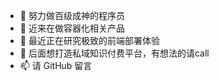 - 👋 努力做百级成神的程序员
- 👀 近来在做容器化相关产品
- 🌱 最近正在研究极致的前端部署体验
- 💞️ 后面想打造私域知识付费平台，有想法的请call
- 📫 请 GitHub 留言

<!---
huangsisheng/huangsisheng is a ✨ special ✨ repository because its `README.md` (this file) appears on your GitHub profile.
You can click the Preview link to take a look at your changes.
--->
